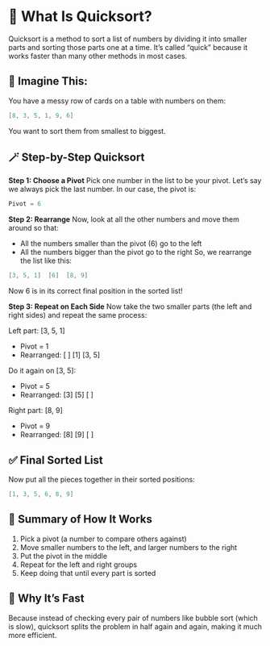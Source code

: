 # 🧠 What Is Quicksort?
Quicksort is a method to sort a list of numbers by dividing it into smaller parts and sorting those parts one at a time. It’s called “quick” because it works faster than many other methods in most cases.

## 🧩 Imagine This:
You have a messy row of cards on a table with numbers on them:

```c
[8, 3, 5, 1, 9, 6]
```
You want to sort them from smallest to biggest.

## 🪄 Step-by-Step Quicksort
**Step 1: Choose a Pivot**
Pick one number in the list to be your pivot. Let’s say we always pick the last number. In our case, the pivot is:
```c
Pivot = 6
```
**Step 2: Rearrange**
Now, look at all the other numbers and move them around so that:
- All the numbers smaller than the pivot (6) go to the left
- All the numbers bigger than the pivot go to the right
So, we rearrange the list like this:
```c
[3, 5, 1]  [6]  [8, 9]
```
Now 6 is in its correct final position in the sorted list!

**Step 3: Repeat on Each Side**
Now take the two smaller parts (the left and right sides) and repeat the same process:

Left part: [3, 5, 1]
- Pivot = 1
- Rearranged: [ ] [1] [3, 5]

Do it again on [3, 5]:
- Pivot = 5
- Rearranged: [3] [5] [ ]

Right part: [8, 9]
- Pivot = 9
- Rearranged: [8] [9] [ ]

## ✅ Final Sorted List
Now put all the pieces together in their sorted positions:
```c
[1, 3, 5, 6, 8, 9]
```
## 🔁 Summary of How It Works
1. Pick a pivot (a number to compare others against)
2. Move smaller numbers to the left, and larger numbers to the right
3. Put the pivot in the middle
4. Repeat for the left and right groups
5. Keep doing that until every part is sorted

## 🧠 Why It’s Fast
Because instead of checking every pair of numbers like bubble sort (which is slow), quicksort splits the problem in half again and again, making it much more efficient.
